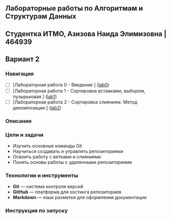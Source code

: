 ## Лабораторные работы по Алгоритмам и Cтруктурам Данных

## Студентка ИТМО, Азизова Наида Элимизовна | 464939

## Вариант 2

### Навигация

- [ ] [Лабораторная работа 0 - Введение ] ([lab0](lab0))
- [ ] [Лабораторная работа 1 - Сортировка вставками, выбором, пузырьковая ] ([lab1](lab1))
- [ ] [Лабораторная работа 2 - Сортировка слиянием. Метод декомпозиции ] ([lab2](lab2))

### Описание

### Цели и задачи

- Изучить основные команды Git
- Научиться создавать и управлять репозиториями
- Освоить работу с ветками и слияниями
- Понять основы работы с удаленными репозиториями

### Технологии и инструменты

- **Git** — система контроля версий
- **GitHub** — платформа для хостинга репозиториев
- **Markdown** — язык разметки для оформления документации

### Инструкция по запуску



